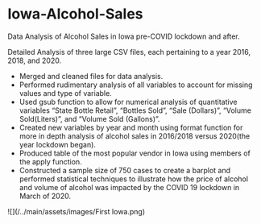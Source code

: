 # Iowa-Alcohol-Sales
Data Analysis of Alcohol Sales in Iowa pre-COVID lockdown and after.

Detailed Analysis of three large CSV files, each pertaining to a year 2016, 2018, and 2020.
* Merged and cleaned files for data analysis.
* Performed rudimentary analysis of all variables to account for missing values and type of variable.
* Used gsub function to allow for numerical analysis of quantitative variables “State Bottle Retail”, “Bottles Sold”, “Sale (Dollars)”, “Volume Sold(Liters)”, and “Volume Sold (Gallons)”.
* Created new variables by year and month using format function for more in depth analysis of alcohol sales in 2016/2018 versus 2020(the year lockdown began).
* Produced table of the most popular vendor in Iowa using members of the apply function.
* Constructed a sample size of 750 cases to create a barplot and performed statistical techniques to illustrate how the price of alcohol and volume of alcohol was impacted by the COVID 19 lockdown in March of 2020.  

![](/../main/assets/images/First Iowa.png)


